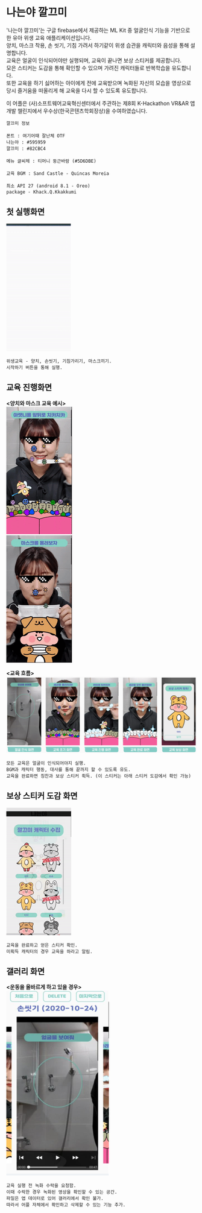 # 나는야 깔끄미
   
'나는야 깔끄미'는 구글 firebase에서 제공하는 ML Kit 중 얼굴인식 기능을 기반으로 한 유아 위생 교육 애플리케이션입니다.    
양치, 마스크 착용, 손 씻기, 기침 가려서 하기같이 위생 습관을 캐릭터와 음성을 통해 설명합니다.    
교육은 얼굴이 인식되어야만 실행되며, 교육이 끝나면 보상 스티커를 제공합니다.    
모은 스티커는 도감을 통해 확인할 수 있으며 가려진 캐릭터들로 반복학습을 유도합니다.    
또한 교육을 하기 싫어하는 아이에게 전에 교육받으며 녹화된 자신의 모습을 영상으로 당시 즐거움을 떠올리게 해 교육을 다시 할 수 있도록 유도합니다.
   
이 어플은 (사)소프트웨어교육혁신센터에서 주관하는 제8회 K-Hackathon VR&AR 앱 개발 챌린지에서 우수상(한국콘텐츠학회장상)을 수여하였습니다.        
   
```
깔끄미 정보

폰트 : 여기어때 잘난체 OTF
나는야 : #595959
깔끄미 : #82CBC4

메뉴 글씨체 : 티머니 둥근바람 (#5D6DBE)

교육 BGM : Sand Castle - Quincas Moreia

최소 API 27 (android 8.1 - Oreo)
package - Khack.Q.Kkakkumi
```
    
     
     

## 첫 실행화면    
![00.메인화면.gif](/md_img/00.메인화면.gif)   
```
위생교육 - 양치, 손씻기, 기침가리기, 마스크끼기.
시작하기 버튼을 통해 실행.
```
  
## 교육 진행화면 
**<양치와 마스크 교육 예시>**   
![01.양치진행.gif](/md_img/01.양치진행.gif)   
![01.마스크진행.gif](/md_img/01.마스크진행.gif)    
        
**<교육 흐름>**   
![01.교육흐름.png](/md_img/01.교육흐름.png) 
```
모든 교육은 얼굴이 인식되어야지 실행.
BGM과 캐릭터 행동, 대사를 통해 끝까지 할 수 있도록 유도.
교육을 완료하면 칭찬과 보상 스티커 획득. (이 스티커는 아래 스티커 도감에서 확인 가능)
```

## 보상 스티커 도감 화면      
![02.도감.gif](/md_img/02.도감.gif)   
```
교육을 완료하고 얻은 스티커 확인.
미획득 캐릭터의 경우 교육을 하라고 알림.
```       
  
## 갤러리 화면  
**<운동을 올바르게 하고 있을 경우>**   
![03.갤러리.png](/md_img/03.갤러리.png) 
```
교육 실행 전 녹화 수락을 요청함.
이때 수락한 경우 녹화된 영상을 확인할 수 있는 공간.
파일은 앱 데이터로 있어 갤러리에서 확인 불가.
따라서 어플 자체에서 확인하고 삭제할 수 있는 기능 추가.
```       
